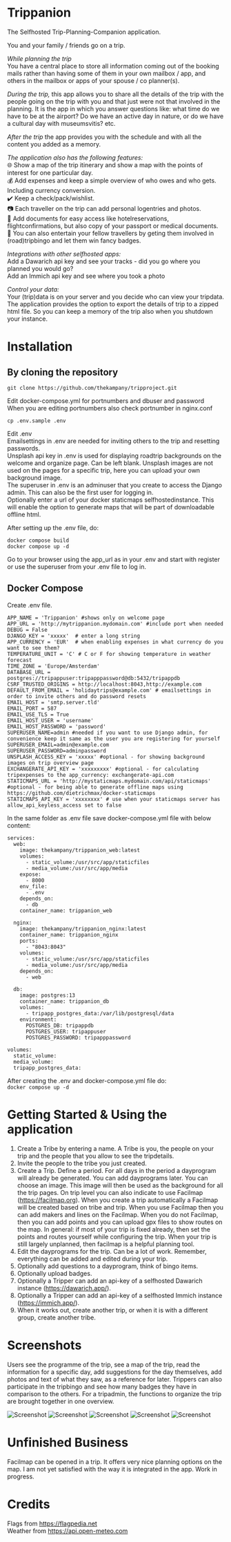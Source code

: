 # Trippanion
The Selfhosted Trip-Planning-Companion application.   

You and your family / friends go on a trip. 

_While planning the trip_   
You have a central place to store all information coming out of the booking mails rather than having some of them in your own mailbox / app, and others in the mailbox or apps of your spouse / co planner(s).  

_During the trip,_ 
this app allows you to share all the details of the trip with the people going on the trip with you and that just were not that involved in the planning. It is the app in which you answer questions like: what time do we have to be at the airport? Do we have an active day in nature, or do we have a cultural day with museumsvitis? etc.  

_After the trip_
the app provides you with the schedule and with all the content you added as a memory.  


_The application also has the following features:_  
:globe_with_meridians:  Show a map of the trip itinerary and show a map with the points of interest for one particular day.  
:moneybag:  Add expenses and keep a simple overview of who owes and who gets. Including currency conversion.    
:heavy_check_mark:  Keep a check/pack/wishlist.  
:camera:  Each traveller on the trip can add personal logentries and photos.  
:link:  Add documents for easy access like hotelreservations, flightconfirmations, but also copy of your passport or medical documents.  
:game_die:  You can also entertain your fellow travellers by geting them involved in (road)tripbingo and let them win fancy badges.  

_Integrations with other selfhosted apps:_  
Add a Dawarich api key and see your tracks - did you go where you planned you would go?  
Add an Immich api key and see where you took a photo  

_Control your data:_  
Your (trip)data is on your server and you decide who can view your tripdata. 
The application provides the option to export the details of trip to a zipped html file. So you can keep a memory of the trip also when you shutdown your instance.

# Installation

## By cloning the repository

`git clone https://github.com/thekampany/tripproject.git`  

Edit  docker-compose.yml for portnumbers and dbuser and password  
When you are editing portnumbers also check portnumber in nginx.conf  

`cp .env.sample .env`  

Edit .env  
Emailsettings in .env are needed for inviting others to the trip and resetting passwords.  
Unsplash api key in .env is used for displaying roadtrip backgrounds on the welcome and organize page. Can be left blank. Unsplash images are not used on the pages for a specific trip, here you can upload your own background image.   
The superuser in .env is an adminuser that you create to access the Django admin. This can also be the first user for logging in.  
Optionally enter a url of your docker staticmaps selfhostedinstance. This will enable the option to generate maps that will be part of downloadable offline html.  

After setting up the .env file, do:  

`docker compose build`  
`docker compose up -d`  

Go to your browser using the app_url as in your .env and start with register or use the superuser from your .env file to log in.


## Docker Compose

Create  .env file.  

```
APP_NAME = 'Trippanion' #shows only on welcome page  
APP_URL = 'http://mytrippanion.mydomain.com' #include port when needed  
DEBUG = False  
DJANGO_KEY = 'xxxxx'  # enter a long string 
APP_CURRENCY = 'EUR'  # when enabling expenses in what currency do you want to see them?  
TEMPERATURE_UNIT = 'C' # C or F for showing temperature in weather forecast  
TIME_ZONE = 'Europe/Amsterdam'  
DATABASE_URL = postgres://tripappuser:tripapppassword@db:5432/tripappdb  
CSRF_TRUSTED_ORIGINS = http://localhost:8043,http://example.com  
DEFAULT_FROM_EMAIL = 'holidaytrips@example.com' # emailsettings in order to invite others and do password resets  
EMAIL_HOST = 'smtp.server.tld'  
EMAIL_PORT = 587  
EMAIL_USE_TLS = True  
EMAIL_HOST_USER = 'username'   
EMAIL_HOST_PASSWORD = 'password'  
SUPERUSER_NAME=admin #needed if you want to use Django admin, for convenience keep it same as the user you are registering for yourself  
SUPERUSER_EMAIL=admin@example.com  
SUPERUSER_PASSWORD=adminpassword  
UNSPLASH_ACCESS_KEY = 'xxxxx' #optional - for showing background images on trip overview page  
EXCHANGERATE_API_KEY = 'xxxxxxxxx' #optional - for calculating tripexpenses to the app_currency: exchangerate-api.com  
STATICMAPS_URL = 'http://mystaticmaps.mydomain.com/api/staticmaps' #optional - for being able to generate offline maps using https://github.com/dietrichmax/docker-staticmaps  
STATICMAPS_API_KEY = 'xxxxxxxx' # use when your staticmaps server has allow_api_keyless_access set to false  
```


In the same folder as .env file save docker-compose.yml file with below content:   

```
services:
  web:
    image: thekampany/trippanion_web:latest
    volumes:
      - static_volume:/usr/src/app/staticfiles
      - media_volume:/usr/src/app/media
    expose:
      - 8000
    env_file:
      - .env
    depends_on:
      - db
    container_name: trippanion_web

  nginx:
    image: thekampany/trippanion_nginx:latest
    container_name: trippanion_nginx
    ports:
      - "8043:8043"
    volumes:
      - static_volume:/usr/src/app/staticfiles
      - media_volume:/usr/src/app/media
    depends_on:
      - web

  db:
    image: postgres:13
    container_name: trippanion_db
    volumes:
      - tripapp_postgres_data:/var/lib/postgresql/data
    environment:
      POSTGRES_DB: tripappdb
      POSTGRES_USER: tripappuser
      POSTGRES_PASSWORD: tripapppassword

volumes:
  static_volume:
  media_volume:
  tripapp_postgres_data:

```
After creating the .env and docker-compose.yml file do:  
`docker compose up -d`  



# Getting Started & Using the application

1. Create a Tribe by entering a name. A Tribe is you, the people on your trip and the people that you allow to see the tripdetails.
2. Invite the people to the tribe you just created.
3. Create a Trip. Define a period. For all days in the period a dayprogram will already be generated. You can add dayprograms later. You can choose an image. This image will then be used as the background for all the trip pages. On trip level you can also indicate to use Facilmap (https://facilmap.org). When you create a trip automatically a Facilmap will be created based on tribe and trip. When you use Facilmap then you can add makers and lines on the Facilmap. When you do not Facilmap, then you can add points and you can upload gpx files to show routes on the map. In general: if most of your trip is fixed already, then set the points and routes yourself while configuring the trip. When your trip is still largely unplanned, then facilmap is a helpful planning tool.
4. Edit the dayprograms for the trip. Can be a lot of work. Remember, everything can be added and edited during your trip.
5. Optionally add questions to a dayprogram, think of bingo items. 
6. Optionally upload badges.
7. Optionally a Tripper can add an api-key of a selfhosted Dawarich instance (https://dawarich.app/).
8. Optionally a Tripper can add an api-key of a selfhosted Immich instance (https://immich.app/).
9. When it works out, create another trip, or when it is with a different group, create another tribe.


# Screenshots
Users see the programme of the trip, see a map of the trip, read the information for a specific day, add suggestions for the day themselves, add photos and text of what they saw, as a reference for later. Trippers can also participate in the tripbingo and see how many badges they have in comparison to the others.
For a tripadmin, the functions to organize the trip are brought together in one overview.

![Screenshot](/screenshots/trippanion-screenshot-1-mytrips.png )
![Screenshot](/screenshots/trippanion-screenshot-2-tripdetail.png )
![Screenshot](/screenshots/trippanion-screenshot-3-tripday.png )
![Screenshot](/screenshots/trippanion-screenshot-4-tripdaymap.png )
![Screenshot](/screenshots/trippanion-screenshot-5-trippers.png )

 
# Unfinished Business
Facilmap can be opened in a trip. It offers very nice planning options on the map. I am not yet satisfied with the way it is integrated in the app. Work in progress.  

# Credits
Flags from https://flagpedia.net  
Weather from https://api.open-meteo.com  
